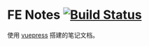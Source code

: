 # FE Notes [![Build Status](https://travis-ci.com/JINJITING/fe-notes.svg?branch=main)](https://travis-ci.com/JINJITING/fe-notes)
使用 [vuepress](https://www.vuepress.cn/guide/) 搭建的笔记文档。  
